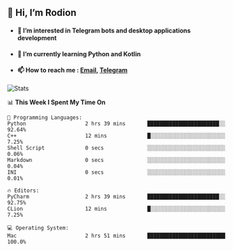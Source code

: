 ## 👋 Hi, I’m Rodion
- #### 👀 I’m interested in Telegram bots and desktop applications development
- #### 🌱 I’m currently learning Python and Kotlin
- #### 📫 How to reach me : [Email](mailto:me@lavn.ml), [Telegram](https://t.me/fast_geek)

![Stats](https://github-readme-stats.vercel.app/api?username=rodion-gudz&show_icons=true&theme=github_dark&hide_border=true&hide=issues&count_private=true&layout=compact)


<!--START_SECTION:waka-->
📊 **This Week I Spent My Time On** 

```text
💬 Programming Languages: 
Python                   2 hrs 39 mins       ███████████████████████░░   92.64% 
C++                      12 mins             █░░░░░░░░░░░░░░░░░░░░░░░░   7.25% 
Shell Script             0 secs              ░░░░░░░░░░░░░░░░░░░░░░░░░   0.06% 
Markdown                 0 secs              ░░░░░░░░░░░░░░░░░░░░░░░░░   0.04% 
INI                      0 secs              ░░░░░░░░░░░░░░░░░░░░░░░░░   0.01%

🔥 Editors: 
PyCharm                  2 hrs 39 mins       ███████████████████████░░   92.75% 
CLion                    12 mins             █░░░░░░░░░░░░░░░░░░░░░░░░   7.25%

💻 Operating System: 
Mac                      2 hrs 51 mins       █████████████████████████   100.0%

```


<!--END_SECTION:waka-->
